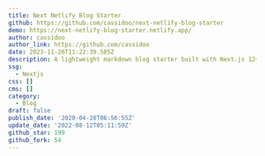 ```yaml
---
title: Next Netlify Blog Starter
github: https://github.com/cassidoo/next-netlify-blog-starter
demo: https://next-netlify-blog-starter.netlify.app/
author: cassidoo
author_link: https://github.com/cassidoo
date: 2023-11-26T11:22:39.585Z
description: A lightweight markdown blog starter built with Next.js 12+ and Netlify
ssg:
  - Nextjs
css: []
cms: []
category:
  - Blog
draft: false
publish_date: '2020-04-28T06:56:55Z'
update_date: '2022-08-12T05:11:59Z'
github_star: 199
github_fork: 54
---
```


